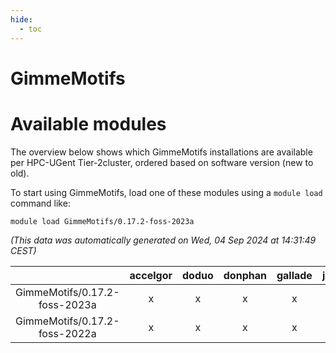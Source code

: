 ```yaml
---
hide:
  - toc
---
```


GimmeMotifs
===========

# Available modules


The overview below shows which GimmeMotifs installations are available per HPC-UGent Tier-2cluster, ordered based on software version (new to old).

To start using GimmeMotifs, load one of these modules using a `module load` command like:

```shell
module load GimmeMotifs/0.17.2-foss-2023a
```

*(This data was automatically generated on Wed, 04 Sep 2024 at 14:31:49 CEST)*  

| |accelgor|doduo|donphan|gallade|joltik|shinx|skitty|
| :---: | :---: | :---: | :---: | :---: | :---: | :---: | :---: |
|GimmeMotifs/0.17.2-foss-2023a|x|x|x|x|x|x|x|
|GimmeMotifs/0.17.2-foss-2022a|x|x|x|x|x|-|x|
